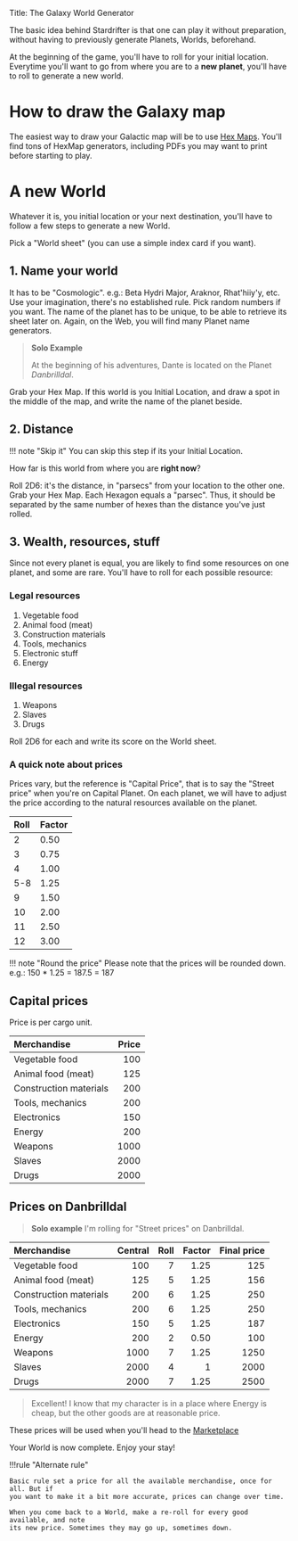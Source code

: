 Title: The Galaxy World Generator


The basic idea behind Stardrifter is that one can play it without preparation,
without having to previously generate Planets, Worlds, beforehand.

At the beginning of the game, you'll have to roll for your initial location.
Everytime you'll want to go from where you are to a **new planet**, you'll have
to roll to generate a new world.

# How to draw the Galaxy map

The easiest way to draw your Galactic map will be to use [Hex Maps][HexMap].
You'll find tons of HexMap generators, including PDFs you may want to print
before starting to play.

# A new World

Whatever it is, you initial location or your next destination, you'll have to
follow a few steps to generate a new World.

Pick a "World sheet" (you can use a simple index card if you want).

## 1. Name your world

It has to be "Cosmologic". e.g.: Beta Hydri Major, Araknor, Rhat'hiiy'y, etc.
Use your imagination, there's no established rule. Pick random numbers if you
want. The name of the planet has to be unique, to be able to retrieve its sheet
later on. Again, on the Web, you will find many Planet name generators.

> **Solo Example**
> 
> At the beginning of his adventures, Dante is located on the Planet
> *Danbrilldal*.

Grab your Hex Map. If this world is you Initial Location, and draw a spot in the
middle of the map, and write the name of the planet beside.

## 2. Distance

!!! note "Skip it"
    You can skip this step if its your Initial Location.

How far is this world from where you are **right now**?

Roll 2D6: it's the distance, in "parsecs" from your location to the other one.
Grab your Hex Map. Each Hexagon equals a "parsec". Thus, it should be separated
by the same number of hexes than the distance you've just rolled.

## 3. Wealth, resources, stuff

Since not every planet is equal, you are likely to find some resources on one
planet, and some are rare. You'll have to roll for each possible resource:

### Legal resources

1. Vegetable food 
2. Animal food (meat)
3. Construction materials
4. Tools, mechanics
5. Electronic stuff
6. Energy

### Illegal resources

1. Weapons
2. Slaves
3. Drugs

Roll 2D6 for each and write its score on the World sheet.

### A quick note about prices

Prices vary, but the reference is "Capital Price", that is to say the "Street price"
when you're on Capital Planet. On each planet, we will have to adjust the price
according to the natural resources available on the planet.

| Roll | Factor  |
|:---- |:--------|
| 2    | 0.50    | 
| 3    | 0.75    |
| 4    | 1.00    |
| 5-8  | 1.25    |
| 9    | 1.50    |
| 10   | 2.00    |
| 11   | 2.50    |
| 12   | 3.00    |


!!! note "Round the price" 
    Please note that the prices will be rounded down. e.g.:
    150 * 1.25 = 187.5 = 187

## Capital prices

Price is per cargo unit.

| Merchandise                | Price   |
|:-------------------------- |--------:|
| Vegetable food             | 100     |
| Animal food (meat)         | 125     |
| Construction materials     | 200     |
| Tools, mechanics           | 200     |
| Electronics                | 150     | 
| Energy                     | 200     |
| Weapons                    | 1000    |
| Slaves                     | 2000    |
| Drugs                      | 2000    |


## Prices on Danbrilldal

> **Solo example**
> I'm rolling for "Street prices" on Danbrilldal.
>

| Merchandise                | Central | Roll | Factor | Final price |
|:-------------------------- |--------:|-----:|-------:|------------:|
| Vegetable food             | 100     | 7    | 1.25   | 125         |
| Animal food (meat)         | 125     | 5    | 1.25   | 156         |
| Construction materials     | 200     | 6    | 1.25   | 250         |
| Tools, mechanics           | 200     | 6    | 1.25   | 250         |
| Electronics                | 150     | 5    | 1.25   | 187         |
| Energy                     | 200     | 2    | 0.50   | 100         |
| Weapons                    | 1000    | 7    | 1.25   | 1250        |
| Slaves                     | 2000    | 4    | 1      | 2000        |
| Drugs                      | 2000    | 7    | 1.25   | 2500        |

> Excellent! I know that my character is in a place where Energy is cheap, but
> the other goods are at reasonable price.

These prices will be used when you'll head to the [Marketplace][marketplace]

Your World is now complete. Enjoy your stay!

!!!rule "Alternate rule"

    Basic rule set a price for all the available merchandise, once for all. But if
    you want to make it a bit more accurate, prices can change over time.

    When you come back to a World, make a re-roll for every good available, and note
    its new price. Sometimes they may go up, sometimes down.

[HexMap]: https://en.wikipedia.org/wiki/Hex_map
[marketplace]: ../marketplace/
